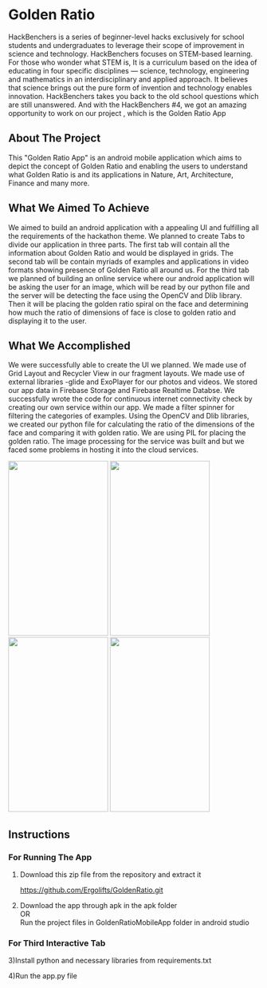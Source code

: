 # Golden Ratio

HackBenchers is a series of beginner-level hacks exclusively for school students and undergraduates to leverage their scope of improvement in science and technology. HackBenchers focuses on STEM-based learning. For those who wonder what STEM is, It is a curriculum based on the idea of educating in four specific disciplines — science, technology, engineering and mathematics in an interdisciplinary and applied approach. It believes that science brings out the pure form of invention and technology enables innovation. HackBenchers takes you back to the old school questions which are still unanswered. And with the HackBenchers #4, we got an amazing opportunity to work on our project , which is the Golden Ratio App

## About The Project
This "Golden Ratio App" is an android mobile application which aims to depict the concept of Golden Ratio and enabling the users to understand what Golden Ratio is and its applications in Nature, Art, Architecture, Finance and many more.

## What We Aimed To Achieve
We aimed to build an android application with a appealing UI and fulfilling all the requirements of the hackathon theme. We planned to create Tabs to divide our application in three parts. The first tab will contain all the information about Golden Ratio and would be displayed in grids. The second tab will be contain myriads of examples and applications in video formats showing presence of Golden Ratio all around us. For the third tab we planned of building an online service where our android application will be asking the user for an image, which will be read by our python file and the server will be detecting the face using the OpenCV and Dlib library. Then it will be placing the golden ratio spiral on the face and determining how much the ratio of dimensions of face is close to golden ratio and displaying it to the user.

## What We Accomplished
We were successfully able to create the UI we planned. We made use of Grid Layout and Recycler View in our fragment layouts. We made use of external libraries -glide and ExoPlayer for our photos and videos. We stored our app data in Firebase Storage and Firebase Realtime Databse. We successfully wrote the code for continuous internet connectivity check by creating our own service within our app. We made a filter spinner for filtering the categories of examples. Using the OpenCV and Dlib libraries, we created our python file for calculating the ratio of the dimensions of the face and comparing it with golden ratio. We are using PIL for placing the golden ratio. The image processing for the service was built and but we faced some problems in hosting it into the cloud services.

<img src="https://github.com/Ergolifts/GoldenRatio/blob/master/readmeImages/Snapshot.jpg" width="200" height="350">
<img src="https://github.com/Ergolifts/GoldenRatio/blob/master/readmeImages/Snapshot1.jpg" width="200" height="350">
<img src="https://github.com/Ergolifts/GoldenRatio/blob/master/readmeImages/Snapshot4.jpg" width="200" height="350">
<img src="https://github.com/Ergolifts/GoldenRatio/blob/master/readmeImages/Snapshot7.jpg" width="200" height="350">

## Instructions
### For Running The App
1) Download this zip file from the repository and extract it

   https://github.com/Ergolifts/GoldenRatio.git 
    
2) Download the app through apk in the apk folder  
                    OR  
   Run the project files in GoldenRatioMobileApp folder in android studio
   
### For Third Interactive Tab
3)Install python and necessary libraries from requirements.txt 

4)Run the app.py file
  
   
   

   







